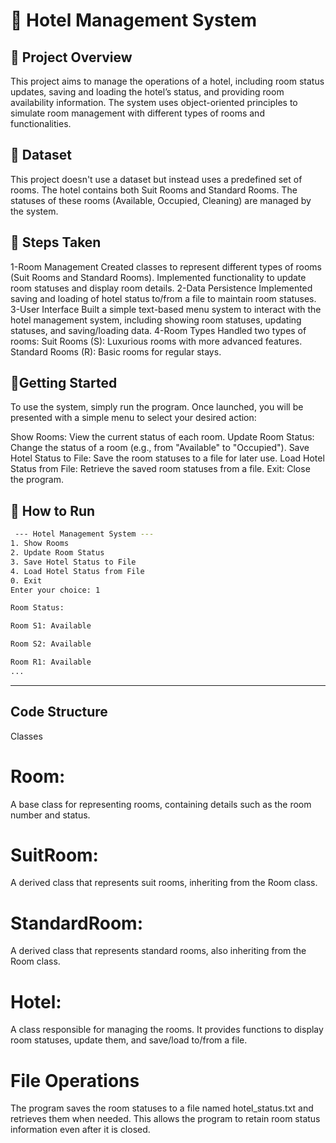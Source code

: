 # 🏨 Hotel Management System
## 📌 Project Overview
This project aims to manage the operations of a hotel, including room status updates, saving and loading the hotel’s status, and providing room availability information. The system uses object-oriented principles to simulate room management with different types of rooms and functionalities.

## 📂 Dataset
This project doesn't use a dataset but instead uses a predefined set of rooms. The hotel contains both Suit Rooms and Standard Rooms. The statuses of these rooms (Available, Occupied, Cleaning) are managed by the system.

## 🔧 Steps Taken
1-Room Management
Created classes to represent different types of rooms (Suit Rooms and Standard Rooms).
Implemented functionality to update room statuses and display room details.
2-Data Persistence
Implemented saving and loading of hotel status to/from a file to maintain room statuses.
3-User Interface
Built a simple text-based menu system to interact with the hotel management system, including showing room statuses, updating statuses, and saving/loading data.
4-Room Types
Handled two types of rooms:
Suit Rooms (S): Luxurious rooms with more advanced features.
Standard Rooms (R): Basic rooms for regular stays.

## 🚀Getting Started
To use the system, simply run the program. Once launched, you will be presented with a simple menu to select your desired action:

Show Rooms: View the current status of each room.
Update Room Status: Change the status of a room (e.g., from "Available" to "Occupied").
Save Hotel Status to File: Save the room statuses to a file for later use.
Load Hotel Status from File: Retrieve the saved room statuses from a file.
Exit: Close the program.

## 📌 How to Run 
```bash
 --- Hotel Management System ---
1. Show Rooms
2. Update Room Status
3. Save Hotel Status to File
4. Load Hotel Status from File
0. Exit
Enter your choice: 1

Room Status:

Room S1: Available

Room S2: Available

Room R1: Available
... 
```
---
## Code Structure
Classes
# Room: 
A base class for representing rooms, containing details such as the room number and status.
# SuitRoom: 
A derived class that represents suit rooms, inheriting from the Room class.
# StandardRoom: 
A derived class that represents standard rooms, also inheriting from the Room class.
# Hotel: 
A class responsible for managing the rooms. It provides functions to display room statuses, update them, and save/load to/from a file.
# File Operations
The program saves the room statuses to a file named hotel_status.txt and retrieves them when needed. This allows the program to retain room status information even after it is closed.
